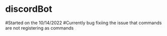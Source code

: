 # discordBot
#Started on the 10/14/2022
#Currently bug fixiing the issue that commands are not registering as commands

